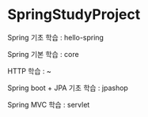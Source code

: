 # SpringStudyProject

Spring 기초 학습 : hello-spring

Spring 기본 학습 : core

HTTP 학습 : ~

Spring boot + JPA 기초 학습 : jpashop

Spring MVC 학습 : servlet
